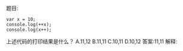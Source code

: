 题目:

    var x = 10;
    console.log(++x);
    console.log(x++);

上述代码的打印结果是什么？
A.11,12
B.11,11
C.10,11
D.10,12
答案:11,11
解释:
